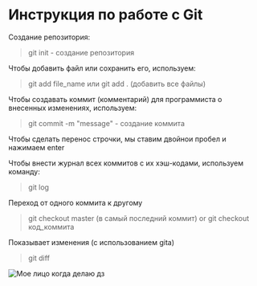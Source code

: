 # Инструкция по работе с Git 
Создание репозитория:

> git init - создание репозитория  

Чтобы добавить файл или сохранить его, используем:  

> git add file_name или git add . (добавить все файлы)    

Чтобы создавать коммит (комментарий) для программиста о внесенных изменениях, используем:  
> git commit -m "message" - создание коммита  

Чтобы сделать перенос строчки, мы ставим двойнои пробел и нажимаем enter  

Чтобы внести журнал всех коммитов с их хэш-кодами, используем команду:  
> git log  

Переход от одного коммита к другому 
> git checkout master (в самый последний коммит) or git checkout код_коммита  

Показывает изменения (с использованием gitа)

> git diff

 ![**Мое лицо когда делаю дз**](<https://2ch.hk/vg/arch/2019-06-30/thumb/30436849/15615527521240s.jpg>)

<!--- Страшно ничего не понятно, но интересно --->